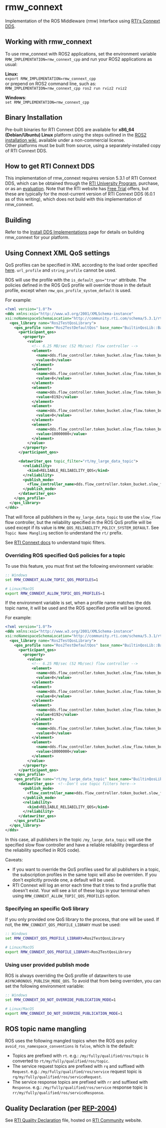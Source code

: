 # rmw_connext
Implementation of the ROS Middleware (rmw) Interface using [RTI's Connext DDS](https://www.rti.com). 

## Working with rmw_connext
To use rmw_connext with ROS2 applications, set the environment variable ```RMW_IMPLEMENTATION=rmw_connext_cpp``` and run your ROS2 applications as usual:  

**Linux:**  
```export RMW_IMPLEMENTATION=rmw_connext_cpp```    
or prepend on ROS2 command line, such as:
```RMW_IMPLEMENTATION=rmw_connext_cpp ros2 run rviz2 rviz2```

**Windows**:  
```set RMW_IMPLEMENTATION=rmw_connext_cpp```  


## Binary Installation
Pre-built binaries for RTI Connext DDS are available for **x86_64 (Debian/Ubuntu) Linux** platform using the steps outlined in the [ROS2 installation wiki](https://index.ros.org/doc/ros2/Installation), available under a non-commercial license.  
Other platforms must be built from source, using a separately-installed copy of RTI Connext DDS.

## How to get RTI Connext DDS
This implementation of rmw_connext requires version 5.3.1 of RTI Connext DDS, which can be obtained through the [RTI University Program](https://index.ros.org/doc/ros2/Installation/DDS-Implementations/Install-Connext-University-Eval/#rti-university-program), purchase, or as an [evaluation](https://index.ros.org/doc/ros2/Installation/DDS-Implementations/Install-Connext-University-Eval/#rti-connext-dds-evaluation).
Note that the RTI website has [Free Trial](https://www.rti.com/free-trial) offers, but these are typically for the most-current version of RTI Connext DDS (6.0.1 as of this writing), which does not build with this implementation of rmw_connext.

## Building
Refer to the [Install DDS Implementations](https://index.ros.org/doc/ros2/Installation/DDS-Implementations) page for details on building rmw_connext for your platform.  

## Using Connext XML QoS settings

QoS profiles can be specified in XML according to the load order specified [here](https://community.rti.com/static/documentation/connext-dds/5.2.0/doc/manuals/connext_dds/html_files/RTI_ConnextDDS_CoreLibraries_UsersManual/Content/UsersManual/How_to_Load_XML_Specified_QoS_Settings.htm). `url_profile` and `string_profile` cannot be used.

ROS will use the profile with the `is_default_qos="true"` attribute.
The policies defined in the ROS QoS profile will override those in the default profile, except when `rmw_qos_profile_system_default` is used.

For example:

```xml
<?xml version="1.0"?>
<dds xmlns:xsi="http://www.w3.org/2001/XMLSchema-instance"
xsi:noNamespaceSchemaLocation="http://community.rti.com/schema/5.3.1/rti_dds_qos_profiles.xsd" version="5.3.1">
  <qos_library name="Ros2TestQosLibrary">
    <qos_profile name="Ros2TestDefaultQos" base_name="BuiltinQosLib::Baseline.5.3.0" is_default_qos="true">
      <participant_qos>
        <property>
          <value>
            <!-- 6.25 MB/sec (52 Mb/sec) flow controller -->
            <element>
              <name>dds.flow_controller.token_bucket.slow_flow.token_bucket.max_tokens</name>
              <value>8</value>
            </element>
            <element>
              <name>dds.flow_controller.token_bucket.slow_flow.token_bucket.tokens_added_per_period</name>
              <value>8</value>
            </element>
            <element>
              <name>dds.flow_controller.token_bucket.slow_flow.token_bucket.bytes_per_token</name>
              <value>8192</value>
            </element>
            <element>
              <name>dds.flow_controller.token_bucket.slow_flow.token_bucket.period.sec</name>
              <value>0</value>
            </element>
            <element>
              <name>dds.flow_controller.token_bucket.slow_flow.token_bucket.period.nanosec</name>
              <value>10000000</value>
            </element>
          </value>
        </property>
      </participant_qos>

      <datawriter_qos topic_filter="rt/my_large_data_topic">
        <reliability>
          <kind>RELIABLE_RELIABILITY_QOS</kind>
        </reliability>
        <publish_mode>
          <flow_controller_name>dds.flow_controller.token_bucket.slow_flow</flow_controller_name>
        </publish_mode>
      </datawriter_qos>
    </qos_profile>
  </qos_library>
</dds>
```

That will force all publishers in the `my_large_data_topic` to use the `slow_flow` flow controller, but the reliability specified in the ROS QoS profile will be used except if its value is `RMW_QOS_RELIABILITY_POLICY_SYSTEM_DEFAULT`. 
See `Topic Name Mangling` section to understand the `rt/` prefix.

See [RTI Connext docs](https://community.rti.com/static/documentation/connext-dds/5.2.0/doc/manuals/connext_dds/html_files/RTI_ConnextDDS_CoreLibraries_UsersManual/Content/UsersManual/Topic_Filters.htm) to understand topic filters.

### Overriding ROS specified QoS policies for a topic

To use this feature, you must first set the following environment variable:

```bat
:: Windows
set RMW_CONNEXT_ALLOW_TOPIC_QOS_PROFILES=1
```
```bash
# Linux/MacOS
export RMW_CONNEXT_ALLOW_TOPIC_QOS_PROFILES=1
```

If the environment variable is set, when a profile name matches the dds topic name, it will be used and the ROS specified profile will be ignored.

For example:
```xml
<?xml version="1.0"?>
<dds xmlns:xsi="http://www.w3.org/2001/XMLSchema-instance"
xsi:noNamespaceSchemaLocation="http://community.rti.com/schema/5.3.1/rti_dds_qos_profiles.xsd" version="5.3.1">
  <qos_library name="Ros2TestQosLibrary">
    <qos_profile name="Ros2TestDefaultQos" base_name="BuiltinQosLib::Baseline.5.3.0" is_default_qos="true">
      <participant_qos>
        <property>
          <value>
            <!-- 6.25 MB/sec (52 Mb/sec) flow controller -->
            <element>
              <name>dds.flow_controller.token_bucket.slow_flow.token_bucket.max_tokens</name>
              <value>8</value>
            </element>
            <element>
              <name>dds.flow_controller.token_bucket.slow_flow.token_bucket.tokens_added_per_period</name>
              <value>8</value>
            </element>
            <element>
              <name>dds.flow_controller.token_bucket.slow_flow.token_bucket.bytes_per_token</name>
              <value>8192</value>
            </element>
            <element>
              <name>dds.flow_controller.token_bucket.slow_flow.token_bucket.period.sec</name>
              <value>0</value>
            </element>
            <element>
              <name>dds.flow_controller.token_bucket.slow_flow.token_bucket.period.nanosec</name>
              <value>10000000</value>
            </element>
          </value>
        </property>
      </participant_qos>
    </qos_profile>
    <qos_profile name="rt/my_large_data_topic" base_name="BuiltinQosLib::Baseline.5.3.0">
      <datawriter_qos>  <!--Don't use topic filters here-->
        <publish_mode>
          <flow_controller_name>dds.flow_controller.token_bucket.slow_flow</flow_controller_name>
        </publish_mode>
        <reliability>
          <kind>RELIABLE_RELIABILITY_QOS</kind>
        </reliability>
      </datawriter_qos>
    </qos_profile>
  </qos_library>
</dds>
```

In this case, all publishers in the topic `/my_large_data_topic` will use the specified slow flow controller and have a reliable reliability (regardless of the reliability specified in ROS code).

Caveats:

- If you want to override the QoS profiles used for all publishers in a topic, the subscription profiles in the same topic will also be overriden. If you don't explicitly provide one, a default will be used.
- RTI Connext will log an error each time that it tries to find a profile that doesn't exist.
  Your will see a lot of these logs in your terminal when using `RMW_CONNEXT_ALLOW_TOPIC_QOS_PROFILES` option. 

### Specifying an specific QoS library

If you only provided one QoS library to the process, that one will be used.
If not, the `RMW_CONNEXT_QOS_PROFILE_LIBRARY` must be used:
```bat
:: Windows
set RMW_CONNEXT_QOS_PROFILE_LIBRARY=Ros2TestQosLibrary
```
```bash
# Linux/MacOS
export RMW_CONNEXT_QOS_PROFILE_LIBRARY=Ros2TestQosLibrary
```

### Using user provided publish mode

ROS is always overriding the QoS profile of datawriters to use `ASYNCHRONOUS_PUBLISH_MODE_QOS`.
To avoid that from being overriden, you can set the following environment variable:

```bat
:: Windows
set RMW_CONNEXT_DO_NOT_OVERRIDE_PUBLICATION_MODE=1
```
```bash
# Linux/MacOS
export RMW_CONNEXT_DO_NOT_OVERRIDE_PUBLICATION_MODE=1
```

## ROS topic name mangling

ROS uses the following mangled topics when the ROS qos policy `avoid_ros_namespace_conventions` is `false`, which is the default:
- Topics are prefixed with `rt`. e.g.: `/my/fully/qualified/ros/topic` is converted to `rt/my/fully/qualified/ros/topic`.
- The service request topics are prefixed with `rq` and suffixed with `Request`. e.g.: `/my/fully/qualified/ros/service` request topic is `rq/my/fully/qualified/ros/serviceRequest`.
- The service response topics are prefixed with `rr` and suffixed with `Response`. e.g.: `/my/fully/qualified/ros/service` response topic is `rr/my/fully/qualified/ros/serviceResponse`.

## Quality Declaration (per [REP-2004](https://github.com/ros-infrastructure/rep/blob/master/rep-2004.rst))
See [RTI Quality Declaration](https://community.rti.com/static/documentation/qa/RTIConnextProQualityDeclaration(REP-2004).pdf) file, hosted on [RTI Community](https://community.rti.com) website. 
